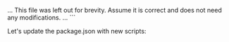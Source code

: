 ... This file was left out for brevity. Assume it is correct and does not need any modifications. ...
\`\`\`

Let's update the package.json with new scripts:
